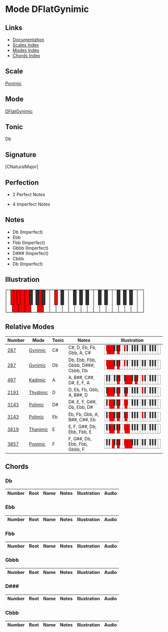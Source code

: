 # Mode DFlatGynimic

## Links

- [Documentation](index.md)
- [Scales Index](Scales.md)
- [Modes Index](Modes.md)
- [Chords Index](Chords.md)

## Scale

[Ponimic](ScalePonimic.md)

## Mode

[DFlatGynimic](ModeDFlatGynimic.md)

## Tonic

Db

## Signature

[CNaturalMajor]

## Perfection

 - 2 Perfect Notes

 - 4 Imperfect Notes

## Notes

- Db (Imperfect)
- Ebb
- Fbb (Imperfect)
- Gbbb (Imperfect)
- D### (Imperfect)
- Cbbb
- Db (Imperfect)

## Illustration

![DFlatGynimic](ModeDFlatGynimic.png)

## Relative Modes

| Number | Mode | Tonic | Notes | Illustration |
|--------|------|-------|-------|--------------|
| [287](https://ianring.com/musictheory/scales/287) | [Gynimic](ModeGynimic.md) | C# | C#, D, Eb, Fb, Gbb, A, C# | ![CSharpGynimic](ModeCSharpGynimic.png) |
| [287](https://ianring.com/musictheory/scales/287) | [Gynimic](ModeGynimic.md) | Db | Db, Ebb, Fbb, Gbbb, D###, Cbbb, Db | ![DFlatGynimic](ModeDFlatGynimic.png) |
| [497](https://ianring.com/musictheory/scales/497) | [Kadimic](ModeKadimic.md) | A | A, B##, C##, D#, E, F, A | ![ANaturalKadimic](ModeANaturalKadimic.png) |
| [2191](https://ianring.com/musictheory/scales/2191) | [Thydimic](ModeThydimic.md) | D | D, Eb, Fb, Gbb, A, B##, D | ![DNaturalThydimic](ModeDNaturalThydimic.png) |
| [3143](https://ianring.com/musictheory/scales/3143) | [Polimic](ModePolimic.md) | D# | D#, E, F, G##, Db, Ebb, D# | ![DSharpPolimic](ModeDSharpPolimic.png) |
| [3143](https://ianring.com/musictheory/scales/3143) | [Polimic](ModePolimic.md) | Eb | Eb, Fb, Gbb, A, B##, C##, Eb | ![EFlatPolimic](ModeEFlatPolimic.png) |
| [3619](https://ianring.com/musictheory/scales/3619) | [Thanimic](ModeThanimic.md) | E | E, F, G##, Db, Ebb, Fbb, E | ![ENaturalThanimic](ModeENaturalThanimic.png) |
| [3857](https://ianring.com/musictheory/scales/3857) | [Ponimic](ModePonimic.md) | F | F, G##, Db, Ebb, Fbb, Gbbb, F | ![FNaturalPonimic](ModeFNaturalPonimic.png) |

## Chords

### Db

| Number | Root | Name | Notes | Illustration | Audio |
|--------|------|------|-------|--------------|-------|

### Ebb

| Number | Root | Name | Notes | Illustration | Audio |
|--------|------|------|-------|--------------|-------|

### Fbb

| Number | Root | Name | Notes | Illustration | Audio |
|--------|------|------|-------|--------------|-------|

### Gbbb

| Number | Root | Name | Notes | Illustration | Audio |
|--------|------|------|-------|--------------|-------|

### D###

| Number | Root | Name | Notes | Illustration | Audio |
|--------|------|------|-------|--------------|-------|

### Cbbb

| Number | Root | Name | Notes | Illustration | Audio |
|--------|------|------|-------|--------------|-------|

